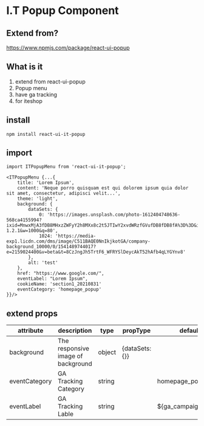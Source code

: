 # I.T Popup Component

## Extend from?
https://www.npmjs.com/package/react-ui-popup

## What is it
1. extend from react-ui-popup
2. Popup menu
3. have ga tracking
4. for iteshop

## install
```
npm install react-ui-it-popup
```

## import
```
import ITPopupMenu from 'react-ui-it-popup';
```

```
<ITPopupMenu {...{
    title: 'Lorem Ipsum',
    content: 'Neque porro quisquam est qui dolorem ipsum quia dolor sit amet, consectetur, adipisci velit...',
    theme: 'light',
    background: {
        dataSets: {
            0: 'https://images.unsplash.com/photo-1612404748636-568ca4155994?ixid=MnwxMjA3fDB8MHxzZWFyY2h8MXx8c2t5JTIwY2xvdWRzfGVufDB8fDB8fA%3D%3D&ixlib=rb-1.2.1&w=1000&q=80',
            1024: 'https://media-exp1.licdn.com/dms/image/C511BAQE0NnIkjkotGA/company-background_10000/0/1541489744017?e=2159024400&v=beta&t=8CzJngJh5TrtF6_WFRYSlDeycAkT52hAfb4qLYGYnv8'
        },
        alt: 'test'
    },
    href: "https://www.google.com/",
    eventLabel: "Lorem Ipsum",
    cookieName: 'section1_20210831'
    eventCategory: 'homepage_popup'
}}/>
```

## extend props
|attribute|description|type|propType|default|
|---|---|---|---|---|
|background|The responsive image of background|object|{dataSets:{}}||
|eventCategory|GA Tracking Category|string||homepage_popup|
|eventLabel|GA Tracking Lable|string||${ga_campaign_name}|
